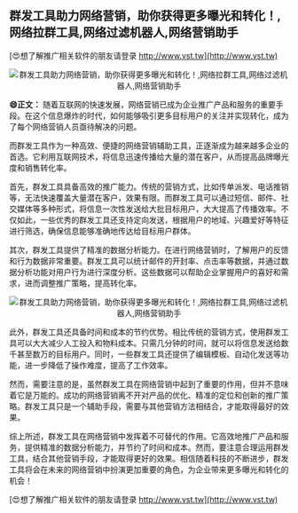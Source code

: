 ## **群发工具助力网络营销，助你获得更多曝光和转化！,网络拉群工具,网络过滤机器人,网络营销助手**

[😍想了解推广相关软件的朋友请登录 http://www.vst.tw](http://www.vst.tw)

 <center><img src="https://vst.tw/MP4/tuiguang/png/5.png" alt="群发工具助力网络营销，助你获得更多曝光和转化！,网络拉群工具,网络过滤机器人,网络营销助手"></center>

**😄正文：**
随着互联网的快速发展，网络营销已成为企业推广产品和服务的重要手段。在这个信息爆炸的时代，如何能够吸引更多目标用户的关注并实现转化，成为了每个网络营销人员亟待解决的问题。

而群发工具作为一种高效、便捷的网络营销辅助工具，正逐渐成为越来越多企业的首选。它利用互联网技术，将信息迅速传播给大量的潜在客户，从而提高品牌曝光度和销售转化率。

首先，群发工具具备高效的推广能力。传统的营销方式，比如传单派发、电话推销等，无法快速覆盖大量潜在客户，效果有限。而群发工具可以通过短信、邮件、社交媒体等多种形式，将信息一次性发送给大批目标用户，大大提高了传播效率。不仅如此，一些优秀的群发工具还支持定向发送，根据用户的地域、兴趣爱好等特征进行筛选，确保信息能够准确地传达给目标用户群体。

其次，群发工具提供了精准的数据分析能力。在进行网络营销时，了解用户的反馈和行为数据非常重要。群发工具可以统计邮件的开封率、点击率等数据，并通过数据分析功能对用户行为进行深度分析。这些数据可以帮助企业掌握用户的喜好和需求，进而调整推广策略，提高转化率。

 <center><img src="https://vst.tw/MP4/tuiguang/png/5.png" alt="群发工具助力网络营销，助你获得更多曝光和转化！,网络拉群工具,网络过滤机器人,网络营销助手"></center>

此外，群发工具还具备时间和成本的节约优势。相比传统的营销方式，使用群发工具可以大大减少人工投入和物料成本。只需几分钟的时间，就可以将信息发送给数千甚至数万的目标用户。同时，一些群发工具还提供了编辑模板、自动化发送等功能，进一步降低了操作难度，提高了工作效率。

然而，需要注意的是，虽然群发工具在网络营销中起到了重要的作用，但并不意味着它是万能的。成功的网络营销离不开对产品的优化、精准的定位和创新的推广策略。群发工具只是一个辅助手段，需要与其他营销方法相结合，才能取得最好的效果。

综上所述，群发工具在网络营销中发挥着不可替代的作用。它高效地推广产品和服务，提供精准的数据分析能力，并节约了时间和成本。然而，要注意合理运用群发工具，结合其他营销手段，才能取得更好的效果。相信随着科技的不断进步，群发工具将会在未来的网络营销中扮演更加重要的角色，为企业带来更多曝光和转化的机会！

[😍想了解推广相关软件的朋友请登录 http://www.vst.tw](http://www.vst.tw)



